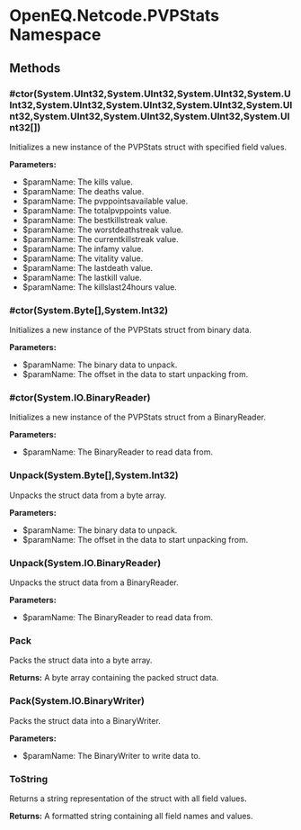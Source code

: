 ﻿# OpenEQ.Netcode.PVPStats Namespace

## Methods

### #ctor(System.UInt32,System.UInt32,System.UInt32,System.UInt32,System.UInt32,System.UInt32,System.UInt32,System.UInt32,System.UInt32,System.UInt32,System.UInt32,System.UInt32[])

Initializes a new instance of the PVPStats struct with specified field values.

**Parameters:**

- $paramName: The kills value.
- $paramName: The deaths value.
- $paramName: The pvppointsavailable value.
- $paramName: The totalpvppoints value.
- $paramName: The bestkillstreak value.
- $paramName: The worstdeathstreak value.
- $paramName: The currentkillstreak value.
- $paramName: The infamy value.
- $paramName: The vitality value.
- $paramName: The lastdeath value.
- $paramName: The lastkill value.
- $paramName: The killslast24hours value.

### #ctor(System.Byte[],System.Int32)

Initializes a new instance of the PVPStats struct from binary data.

**Parameters:**

- $paramName: The binary data to unpack.
- $paramName: The offset in the data to start unpacking from.

### #ctor(System.IO.BinaryReader)

Initializes a new instance of the PVPStats struct from a BinaryReader.

**Parameters:**

- $paramName: The BinaryReader to read data from.

### Unpack(System.Byte[],System.Int32)

Unpacks the struct data from a byte array.

**Parameters:**

- $paramName: The binary data to unpack.
- $paramName: The offset in the data to start unpacking from.

### Unpack(System.IO.BinaryReader)

Unpacks the struct data from a BinaryReader.

**Parameters:**

- $paramName: The BinaryReader to read data from.

### Pack

Packs the struct data into a byte array.

**Returns:** A byte array containing the packed struct data.

### Pack(System.IO.BinaryWriter)

Packs the struct data into a BinaryWriter.

**Parameters:**

- $paramName: The BinaryWriter to write data to.

### ToString

Returns a string representation of the struct with all field values.

**Returns:** A formatted string containing all field names and values.


